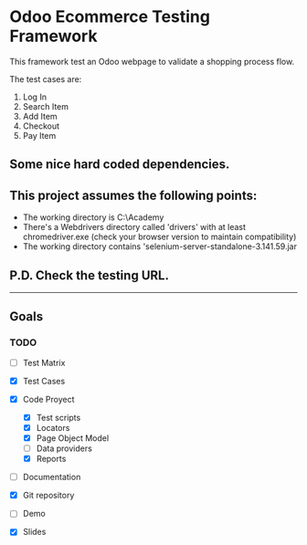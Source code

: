 # Odoo Ecommerce Testing Framework 
This framework test an Odoo webpage to validate a shopping process flow.

The test cases are:

1) Log In
2) Search Item
3) Add Item
4) Checkout
5) Pay Item

## Some nice hard coded dependencies.
## This project  assumes the following points:
- The working directory is C:\Academy
- There's a Webdrivers directory called 'drivers' with at least chromedriver.exe (check your browser version to maintain compatibility)
- The working directory contains 'selenium-server-standalone-3.141.59.jar

## P.D. Check the testing URL.

-----------------------------------------------------
## Goals

### TODO
- [ ] Test Matrix
- [x] Test Cases
- [x] Code Proyect
    * [x] Test scripts
    * [x] Locators
    * [x] Page Object Model
    * [ ] Data providers
    * [x] Reports
- [ ] Documentation
- [x] Git repository
- [ ] Demo
- [x] Slides

